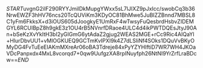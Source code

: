 $START$uvgnG2iIF290RYYJmilDkMupgYWxx5sL7lJIXZ9pJxIcc/swobCq3b36NrwEWZF3hHV76ncs20TcQUViKm3KDyOC81BhMwe5JuBIZZBnnd7MBSL8C1yFm6FkksX+d3iOUS605dJoogkyE1UmRxF4wTwsyFuQesbrdHsbvZIDEMGYL6RCUIBpZ8h9gkE3z1OU4rB5NVnrfDRaoe4ULC4d4ikPWTDQEsJtyJ90An+bSeKzXvYkItH3bI2yGIGmG6ytAdaZ2gjug2WEAS2MGE+rCc9Ric4AIQaYI+HlurDbvUU1+vMlOGKUEQ9GCTmKvIPXI9k4Z7dLSIiNf4SOks1DQuVvBKyOMyDG4FvTuEeEIAKmMXreAr06oBA3Tdreje84xPyYZYHIftiD7WR7WH4JKOaVDcPanpxdx4MxL8vcorqd7+0qw9UufgzXA8rpINuyfph26NtNI9YrZrfLraBDcw==$END$